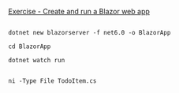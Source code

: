 [Exercise - Create and run a Blazor web app](https://learn.microsoft.com/en-us/training/modules/build-blazor-webassembly-visual-studio-code)

```

dotnet new blazorserver -f net6.0 -o BlazorApp

cd BlazorApp

dotnet watch run


ni -Type File TodoItem.cs

```